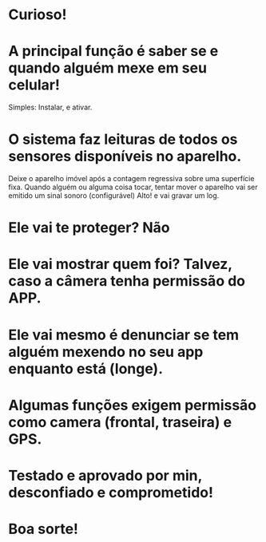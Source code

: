 # Curioso! 

# A principal função é saber se e quando alguém mexe em seu celular!
Simples:
Instalar, e ativar.

# O sistema faz leituras de todos os sensores disponíveis no aparelho.
 Deixe o aparelho imóvel após a contagem regressiva sobre uma superfície fixa.
 Quando alguém ou alguma coisa tocar, tentar mover o aparelho vai ser emitido um
 sinal sonoro (configurável) Alto! e vai gravar um log.

# Ele vai te proteger? Não
# Ele vai mostrar quem foi? Talvez, caso a câmera tenha permissão do APP.
# Ele vai mesmo é denunciar se tem alguém mexendo no seu app enquanto está (longe).

# Algumas funções exigem permissão como camera (frontal, traseira) e GPS.

# Testado e aprovado por min, desconfiado e comprometido! 

# Boa sorte!
